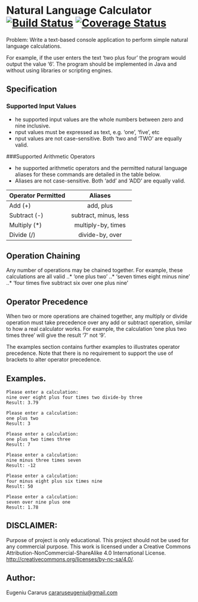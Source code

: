 # Natural Language Calculator [![Build Status](https://travis-ci.org/ecararus/nlpcalculator.svg?branch=master)](https://travis-ci.org/ecararus/nlpcalculator)  [![Coverage Status](https://coveralls.io/repos/github/ecararus/nlpcalculator/badge.svg?branch=master)](https://coveralls.io/github/ecararus/nlpcalculator?branch=master)
Problem:
Write a text-based console application to perform simple natural language calculations.

For example, if the user enters the text ‘two plus four’ the program would output the value ‘6’.
The program should be implemented in Java and without using libraries or scripting engines.

## Specification
### Supported Input Values
 - he supported input values are the whole numbers between zero and nine inclusive.
 - nput values must be expressed as text, e.g. ‘one’, ‘five’, etc
 - nput values are not case-sensitive. Both ‘two and ‘TWO’ are equally valid.

###Supported Arithmetic Operators
 - he supported arithmetic operators and the permitted natural language aliases for these commands are detailed in the table below.
 - Aliases are not case-sensitive. Both ‘add’ and ‘ADD’ are equally valid.
 
| Operator Permitted |          Aliases      | 
| ------------------ |:---------------------:|
| Add (+)            | add, plus             |
| Subtract (-)       | subtract, minus, less |
| Multiply (*)       | multiply-by, times    |
| Divide (/)         | divide-by, over       |


## Operation Chaining
Any number of operations may be chained together.
For example, these calculations are all valid
..* ‘one plus two’
..* ‘seven times eight minus nine’
..* ‘four times five subtract six over one plus nine’

## Operator Precedence
When two or more operations are chained together, any multiply or divide operation must take
precedence over any add or subtract operation, similar to how a real calculator works.
For example, the calculation ‘one plus two times three’ will give the result ‘7’ not ‘9’.

The examples section contains further examples to illustrates operator precedence.
Note that there is no requirement to support the use of brackets to alter operator precedence.

## Examples.
```
Please enter a calculation:
nine over eight plus four times two divide-by three
Result: 3.79

Please enter a calculation:
one plus two
Result: 3

Please enter a calculation:
one plus two times three
Result: 7

Please enter a calculation:
nine minus three times seven
Result: -12

Please enter a calculation:
four minus eight plus six times nine
Result: 50

Please enter a calculation:
seven over nine plus one
Result: 1.78
```
## DISCLAIMER:
Purpose of project is only educational.
This project should not be used for any commercial purpose.
This work is licensed under a Creative Commons Attribution-NonCommercial-ShareAlike 4.0 International License.
http://creativecommons.org/licenses/by-nc-sa/4.0/.

## Author:
Eugeniu Cararus
cararuseugeniu@gmail.com

